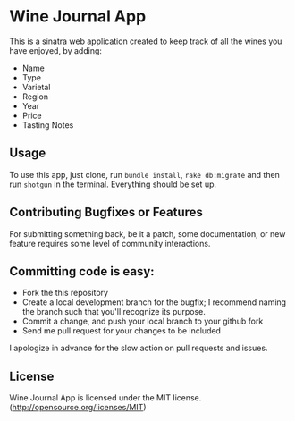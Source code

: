 # Wine Journal App
This is a sinatra web application created to keep track of all the wines you have enjoyed, by adding:

- Name
- Type
- Varietal
- Region
- Year
- Price
- Tasting Notes

## Usage
To use this app, just clone, run `bundle install`, `rake db:migrate` and then run `shotgun` in the terminal. Everything should be set up.

## Contributing Bugfixes or Features
For submitting something back, be it a patch, some documentation, or new feature requires some level of community interactions.

## Committing code is easy:

- Fork the this repository
- Create a local development branch for the bugfix; I recommend naming the branch such that you'll recognize its purpose.
- Commit a change, and push your local branch to your github fork
- Send me pull request for your changes to be included

I apologize in advance for the slow action on pull requests and issues.

## License
Wine Journal App is licensed under the MIT license. (http://opensource.org/licenses/MIT)
